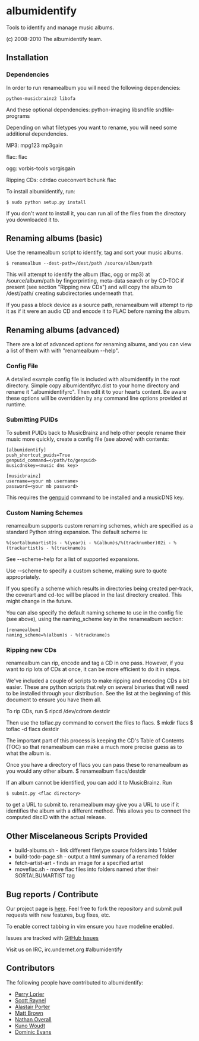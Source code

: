 # albumidentify #

Tools to identify and manage music albums.

(c) 2008-2010 The albumidentify team.

## Installation ##

### Dependencies ###
In order to run renamealbum you will need the following dependencies:

    python-musicbrainz2 libofa

And these optional dependencies:
    python-imaging libsndfile sndfile-programs

Depending on what filetypes you want to rename, you will need some additional
dependencies.

MP3:
    mpg123 mp3gain

flac:
    flac

ogg:
    vorbis-tools vorgisgain

Ripping CDs:
    cdrdao cueconvert bchunk flac

To install albumidentify, run:

    $ sudo python setup.py install

If you don't want to install it, you can run all of the files from the
directory you downloaded it to.

## Renaming albums (basic) ##

Use the renamealbum script to identify, tag and sort your music albums.

    $ renamealbum --dest-path=/dest/path /source/album/path

This will attempt to identify the album (flac, ogg or mp3) at
/source/album/path by fingerprinting, meta-data search or by CD-TOC if present
(see section "Ripping new CDs") and will copy the album to /dest/path/
creating subdirectories underneath that.

If you pass a block device as a source path, renamealbum will attempt to rip it as
if it were an audio CD and encode it to FLAC before naming the album.

## Renaming albums (advanced) ##

There are a lot of advanced options for renaming albums, and you can view a list
of them with with "renamealbum --help".

### Config File ###

A detailed example config file is included with albumidentify in the root 
directory. Simple copy albumidentifyrc.dist to your home directory and rename 
it ".albumidentifyrc". Then edit it to your hearts content. Be aware these
options will be overridden by any command line options provided at runtime.

### Submitting PUIDs ###

To submit PUIDs back to MusicBrainz and help other people rename their music
more quickly, create a config file (see above) with contents:

    [albumidentify]
    push_shortcut_puids=True
    genpuid_command=</path/to/genpuid>
    musicdnskey=<music dns key>

    [musicbrainz]
    username=<your mb username>
    password=<your mb password>

This requires the [genpuid](http://ftp.musicbrainz.org/pub/musicbrainz/genpuid/)
command to be installed and a musicDNS key.

### Custom Naming Schemes ###

renamealbum supports custom renaming schemes, which are specified as a standard 
Python string expansion. The default scheme is:

	%(sortalbumartist)s - %(year)i - %(album)s/%(tracknumber)02i - %(trackartist)s - %(trackname)s

See --scheme-help for a list of supported expansions.

Use --scheme to specify a custom scheme, making sure to quote appropriately.

If you specify a scheme which results in directories being created per-track,
the coverart and cd-toc will be placed in the last directory created. This
might change in the future. 

You can also specify the default naming scheme to use in the config file
(see above), using the naming_scheme key in the renamealbum section:

    [renamealbum]
    naming_scheme=%(album)s - %(trackname)s

### Ripping new CDs ###

renamealbum can rip, encode and tag a CD in one pass. However, if you want to rip
lots of CDs at once, it can be more efficient to do it in steps.

We've included a couple of scripts to make ripping and encoding CDs a bit
easier. These are python scripts that rely on several binaries that will need to
be installed through your distribution. See the list at the beginning of
this document to ensure you have them all.

To rip CDs, run
    $ ripcd /dev/cdrom destdir

Then use the toflac.py command to convert the files to flacs.
    $ mkdir flacs
    $ toflac -d flacs destdir

The important part of this process is keeping the CD's
Table of Contents (TOC) so that renamealbum can make a much more precise guess
as to what the album is.

Once you have a directory of flacs you can pass these to renamealbum as you
would any other album.
    $ renamealbum flacs/destdir

If an album cannot be identified, you can add it to MusicBrainz. Run

    $ submit.py <flac directory>

to get a URL to submit to. renamealbum may give you a URL to use if it
identifies the album with a different method. This allows you to connect the
computed discID with the actual release.

## Other Miscelaneous Scripts Provided ##

*  build-albums.sh - link different filetype source folders into 1 folder
*  build-todo-page.sh - output a html summary of a renamed folder
*  fetch-artist-art - finds an image for a specified artist
*  moveflac.sh - move flac files into folders named after their SORTALBUMARTIST tag

## Bug reports / Contribute ##

Our project page is [here](http://github.com/scottr/albumidentify). Feel free to
fork the repository and submit pull requests with new features, bug fixes, etc.

To enable correct tabbing in vim ensure you have modeline enabled.

Issues are tracked with [GitHub Issues](http://github.com/scottr/albumidentify/issues)

Visit us on IRC, irc.undernet.org #albumidentify

## Contributors ##

The following people have contributed to albumidentify:

*  [Perry Lorier](https://github.com/isomer) 
*  [Scott Raynel](https://github.com/scottr)
*  [Alastair Porter](https://github.com/alastair)
*  [Matt Brown](https://github.com/mattbnz)
*  [Nathan Overall](https://github.com/shweppsie)
*  [Kuno Woudt](https://github.com/warpr)
*  [Dominic Evans](https://github.com/oldmanuk)
